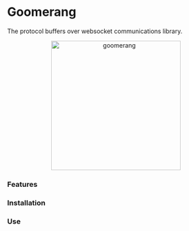 # Goomerang

The protocol buffers over websocket communications library.
<p align="center">
<img src="" alt="goomerang" width="300"/>
</p>

### Features

### Installation

### Use



